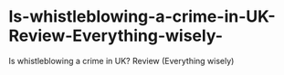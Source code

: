# Is-whistleblowing-a-crime-in-UK-Review-Everything-wisely-
Is whistleblowing a crime in UK? Review (Everything wisely)
